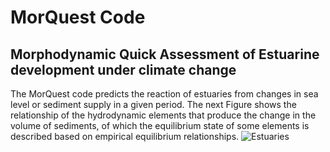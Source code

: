 # MorQuest Code
## Morphodynamic Quick Assessment of Estuarine development under climate change

The MorQuest code predicts the reaction of estuaries from changes in sea level or sediment supply in a given period. The next Figure shows the relationship of the hydrodynamic elements that produce the change in the volume of sediments, of which the equilibrium state of some elements is described based on empirical equilibrium relationships.
![Estuaries](https://github.com/mreyesc22/MorQuestCode/assets/43484469/f1890802-57ee-44f9-b8be-59ba0fa1fd85)
